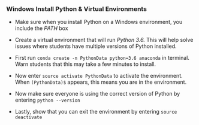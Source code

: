### Windows Install Python & Virtual Environments

* Make sure when you install Python on a Windows environment, you include the *PATH* box

* Create a virtual environment that will run *Python 3.6.* This will help solve issues where students have multiple versions of Python installed.

* First run ```conda create -n PythonData python=3.6 anaconda``` in terminal. Warn students that this may take a few minutes to install.

* Now enter ```source activate PythonData``` to activate the environment. When ```(PythonData)$``` appears, this means you are in the environment.

* Now make sure everyone is using the correct version of Python by entering ```python --version```

* Lastly, show that you can exit the environment by entering ```source deactivate```